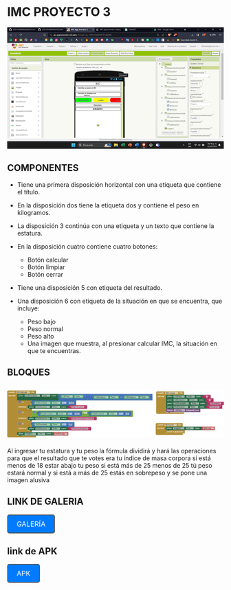# IMC PROYECTO 3

![Vista](Imagen1.png)

## COMPONENTES

- Tiene una primera disposición horizontal con una etiqueta que contiene el título.

- En la disposición dos tiene la etiqueta dos y contiene el peso en kilogramos.

- La disposición 3 continúa con una etiqueta y un texto que contiene la estatura.

- En la disposición cuatro contiene cuatro botones:
  - Botón calcular
  - Botón limpiar
  - Botón cerrar

- Tiene una disposición 5 con etiqueta del resultado.

- Una disposición 6 con etiqueta de la situación en que se encuentra, que incluye:
  - Peso bajo
  - Peso normal
  - Peso alto
  - Una imagen que muestra, al presionar calcular IMC, la situación en que te encuentras.


## BLOQUES

## ![BLOQUES](imagen2.png)

Al ingresar tu estatura y tu peso la fórmula dividirá y hará las operaciones para que el resultado que te votes era tu índice de masa corpora si está menos de 18 estar abajo tu peso si está más de 25 menos de 25 tú peso estará normal y si está a más de 25 estás en sobrepeso y se pone una imagen alusiva

## LINK DE GALERIA
<a href="https://gallery.appinventor.mit.edu/?galleryid=69e0be37-40d7-46c2-9834-53ed684863aa" style="text-decoration: none; display: inline-block; padding: 10px 20px; border: 2px solid #555; border-radius: 5px; background-color: #007bff; color: #fff; font-size: 16px;" rel="noopener">
  GALERÍA
</a>

## link de APK
<a href="https://drive.google.com/file/d/1wGBtE7M44i2pU9_1qvmRk6MNP9Ll568j/view?usp=sharing" style="text-decoration: none; display: inline-block; padding: 10px 20px; border: 2px solid #555; border-radius: 5px; background-color: #007bff; color: #fff; font-size: 16px;" rel="noopener">
  APK
</a>

</center>
